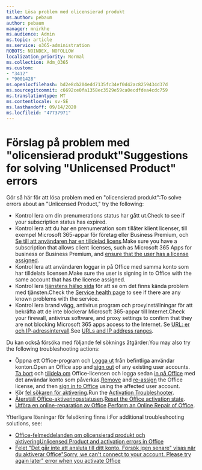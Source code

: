 ```yaml
---
title: Lösa problem med olicensierad produkt
ms.author: pebaum
author: pebaum
manager: mnirkhe
ms.audience: Admin
ms.topic: article
ms.service: o365-administration
ROBOTS: NOINDEX, NOFOLLOW
localization_priority: Normal
ms.collection: Adm_O365
ms.custom:
- "3412"
- "9001428"
ms.openlocfilehash: bd2e8cb204edd7135fc34ef0d42ac8259434d37d
ms.sourcegitcommit: c6692ce0fa1358ec3529e59ca0ecdfdea4cdc759
ms.translationtype: MT
ms.contentlocale: sv-SE
ms.lasthandoff: 09/14/2020
ms.locfileid: "47737971"
---
```

# <a name="suggestions-for-solving-unlicensed-product-errors"></a><span data-ttu-id="56a10-102">Förslag på problem med "olicensierad produkt"</span><span class="sxs-lookup"><span data-stu-id="56a10-102">Suggestions for solving "Unlicensed Product" errors</span></span>

<span data-ttu-id="56a10-103">Gör så här för att lösa problem med en "olicensierad produkt":</span><span class="sxs-lookup"><span data-stu-id="56a10-103">To solve errors about an "Unlicensed Product," try the following:</span></span>

- <span data-ttu-id="56a10-104">Kontrol lera om din prenumerations status har gått ut.</span><span class="sxs-lookup"><span data-stu-id="56a10-104">Check to see if your subscription status has expired.</span></span>
- <span data-ttu-id="56a10-105">Kontrol lera att du har en prenumeration som tillåter klient licenser, till exempel Microsoft 365-appar för företag eller Business Premium, och [Se till att användaren har en tilldelad licens](https://docs.microsoft.com/microsoft-365/admin/add-users/add-users).</span><span class="sxs-lookup"><span data-stu-id="56a10-105">Make sure you have a subscription that allows client licenses, such as Microsoft 365 Apps for business or Business Premium, and [ensure that the user has a license assigned](https://docs.microsoft.com/microsoft-365/admin/add-users/add-users).</span></span> 
- <span data-ttu-id="56a10-106">Kontrol lera att användaren loggar in på Office med samma konto som har tilldelats licensen.</span><span class="sxs-lookup"><span data-stu-id="56a10-106">Make sure the user is signing in to Office with the same account that has the license assigned.</span></span>
- <span data-ttu-id="56a10-107">Kontrol lera [tjänstens hälso sida](https://docs.microsoft.com/office365/enterprise/view-service-health) för att se om det finns kända problem med tjänsten.</span><span class="sxs-lookup"><span data-stu-id="56a10-107">Check the [Service health page](https://docs.microsoft.com/office365/enterprise/view-service-health) to see if there are any known problems with the service.</span></span>
- <span data-ttu-id="56a10-108">Kontrol lera brand vägg, antivirus program och proxyinställningar för att bekräfta att de inte blockerar Microsoft 365-appar till Internet.</span><span class="sxs-lookup"><span data-stu-id="56a10-108">Check your firewall, antivirus software, and proxy settings to confirm that they are not blocking Microsoft 365 apps access to the Internet.</span></span> <span data-ttu-id="56a10-109">Se [URL: er och IP-adressintervall](https://docs.microsoft.com/office365/enterprise/urls-and-ip-address-ranges).</span><span class="sxs-lookup"><span data-stu-id="56a10-109">See [URLs and IP address ranges](https://docs.microsoft.com/office365/enterprise/urls-and-ip-address-ranges).</span></span>

<span data-ttu-id="56a10-110">Du kan också försöka med följande fel söknings åtgärder:</span><span class="sxs-lookup"><span data-stu-id="56a10-110">You may also try the following troubleshooting actions:</span></span> 

- <span data-ttu-id="56a10-111">Öppna ett Office-program och [Logga ut](https://support.office.com/article/5a20dc11-47e9-4b6f-945d-478cb6d92071) från befintliga användar konton.</span><span class="sxs-lookup"><span data-stu-id="56a10-111">Open an Office app and [sign out](https://support.office.com/article/5a20dc11-47e9-4b6f-945d-478cb6d92071) of any existing user accounts.</span></span> <span data-ttu-id="56a10-112">[Ta bort](https://docs.microsoft.com/microsoft-365/admin/manage/remove-licenses-from-users) och [tilldela om](https://docs.microsoft.com/microsoft-365/admin/manage/assign-licenses-to-users) Office-licensen och logga sedan [in på Office](https://support.office.com/article/628ea040-f265-49de-b986-be09c3ebf8a9) med det användar konto som påverkas.</span><span class="sxs-lookup"><span data-stu-id="56a10-112">[Remove](https://docs.microsoft.com/microsoft-365/admin/manage/remove-licenses-from-users) and [re-assign](https://docs.microsoft.com/microsoft-365/admin/manage/assign-licenses-to-users) the Office license, and then [sign in to Office](https://support.office.com/article/628ea040-f265-49de-b986-be09c3ebf8a9) using the affected user account.</span></span>
- <span data-ttu-id="56a10-113">Kör [fel sökaren för aktivering](https://aka.ms/SARA-OfficeActivation-Alchemy).</span><span class="sxs-lookup"><span data-stu-id="56a10-113">Run the [Activation Troubleshooter](https://aka.ms/SARA-OfficeActivation-Alchemy).</span></span>
- <span data-ttu-id="56a10-114">[Återställ Office-aktiveringsstatusen](https://docs.microsoft.com/office365/troubleshoot/activation/reset-office-365-proplus-activation-state).</span><span class="sxs-lookup"><span data-stu-id="56a10-114">[Reset the Office activation state](https://docs.microsoft.com/office365/troubleshoot/activation/reset-office-365-proplus-activation-state).</span></span> 
- <span data-ttu-id="56a10-115">[Utföra en online-reparation av Office](https://support.office.com/Article/7821d4b6-7c1d-4205-aa0e-a6b40c5bb88b).</span><span class="sxs-lookup"><span data-stu-id="56a10-115">[Perform an Online Repair of Office](https://support.office.com/Article/7821d4b6-7c1d-4205-aa0e-a6b40c5bb88b).</span></span>

<span data-ttu-id="56a10-116">Ytterligare lösningar för felsökning finns i:</span><span class="sxs-lookup"><span data-stu-id="56a10-116">For additional troubleshooting solutions, see:</span></span> 

- [<span data-ttu-id="56a10-117">Office-felmeddelanden om olicensierad produkt och aktivering</span><span class="sxs-lookup"><span data-stu-id="56a10-117">Unlicensed Product and activation errors in Office</span></span>](https://support.office.com/Article/0d23d3c0-c19c-4b2f-9845-5344fedc4380)
- [<span data-ttu-id="56a10-118">Felet "Det går inte att ansluta till ditt konto. Försök igen senare" visas när du aktiverar Office</span><span class="sxs-lookup"><span data-stu-id="56a10-118">"Sorry, we can't connect to your account. Please try again later" error when you activate Office</span></span>](https://docs.microsoft.com/office/troubleshoot/activation-installation/issue-when-activate-office-from-office-365)